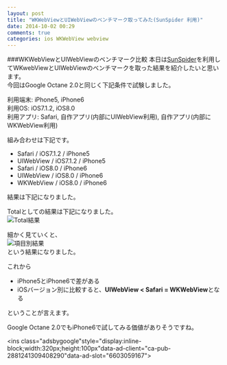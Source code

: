 ```yaml
---
layout: post
title: "WKWebViewとUIWebViewのベンチマーク取ってみた(SunSpider 利用)"
date: 2014-10-02 00:29
comments: true
categories: ios WKWebView webview
---
```


###WKWebViewとUIWebViewのベンチマーク比較
本日は[SunSpider](https://www.webkit.org/perf/sunspider/sunspider.html)を利用してWKwebViewとUIWebViewのベンチマークを取った結果を紹介したいと思います。  
今回はGoogle Octane 2.0と同じく下記条件で試験しました。  

利用端末: iPhone5, iPhone6  
利用OS: iOS7.1.2, iOS8.0  
利用アプリ: Safari, 自作アプリ(内部にUIWebView利用), 自作アプリ(内部にWKWebView利用)  

組み合わせは下記です。  

* Safari / iOS7.1.2 / iPhone5
* UIWebView / iOS7.1.2 / iPhone5
* Safari / iOS8.0 / iPhone6
* UIWebView / iOS8.0 / iPhone6
* WKWebView / iOS8.0 / iPhone6

<!--more-->

結果は下記になりました。  

Totalとしての結果は下記になりました。  
![Total結果](/images/wkwebview_bench2.png)  


細かく見ていくと、  
![項目別結果](/images/wkwebview_bench3.png)  
という結果になりました。  

これから  

* iPhone5とiPhone6で差がある
* iOSバージョン別に比較すると、**UIWebView < Safari = WKWebView**となる  

ということが言えます。  

Google Octane 2.0でもiPhone6で試してみる価値がありそうですね。  

<script async src="//pagead2.googlesyndication.com/pagead/js/adsbygoogle.js"></script>
<ins class="adsbygoogle"style="display:inline-block;width:320px;height:100px"data-ad-client="ca-pub-2881241309408290"data-ad-slot="6603059167"></ins>
<script>
(adsbygoogle = window.adsbygoogle || []).push({});
</script>

